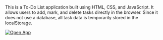 This is a To-Do List application built using HTML, CSS, and JavaScript. It allows users to add, mark, and delete tasks directly in the browser. Since it does not use a database, all task data is temporarily stored in the localStorage.

[![Open App](https://img.shields.io/badge/Open-App-blue?style=for-the-badge)](https://shielaonsana.github.io/todo-app)
